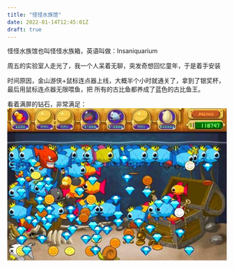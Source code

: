 ```yaml
---
title: "怪怪水族馆"
date: 2022-01-14T12:45:01Z
draft: true
---
```


怪怪水族馆也叫怪怪水族箱，英语叫做：Insaniquarium

周五的实验室人走光了，我一个人呆着无聊，突发奇想回忆童年，于是着手安装

时间原因，金山游侠+鼠标连点器上线，大概半个小时就通关了，拿到了银奖杯，最后用鼠标连点器无限喂鱼，把
所有的古比鱼都养成了蓝色的古比鱼王。

看着满屏的钻石，非常满足：
![20220114215024](https://raw.githubusercontent.com/Gzk738/vps_picgo/master/images/20220114215024.png)
